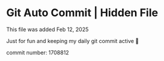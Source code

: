 # Git Auto Commit | Hidden File

This file was added Feb 12, 2025

Just for fun and keeping my daily git commit active 🤪

commit number: 1708812
